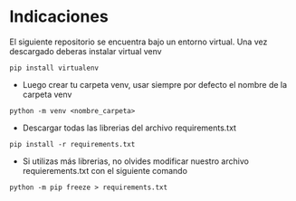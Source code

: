 # Indicaciones

El siguiente repositorio se encuentra bajo un entorno virtual. Una vez descargado deberas instalar virtual venv



```
pip install virtualenv
```

- Luego crear tu carpeta venv, usar siempre por defecto el nombre de la carpeta venv

```
python -m venv <nombre_carpeta> 
```
- Descargar todas las librerias del archivo requirements.txt

```
pip install -r requirements.txt
```

- Si utilizas más librerias, no olvides modificar nuestro archivo requierements.txt con el siguiente comando
```
python -m pip freeze > requirements.txt
```

